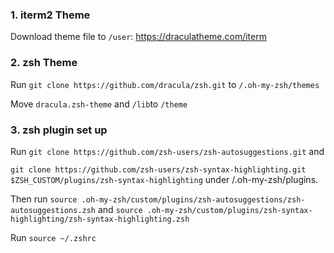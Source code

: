 ### 1. iterm2 Theme
Download theme file to ```/user```: https://draculatheme.com/iterm


### 2. zsh Theme
Run ```git clone https://github.com/dracula/zsh.git``` to ```/.oh-my-zsh/themes```

Move ```dracula.zsh-theme``` and ```/lib```to ```/theme``` 

### 3. zsh plugin set up
Run ```git clone https://github.com/zsh-users/zsh-autosuggestions.git``` and 

```git clone https://github.com/zsh-users/zsh-syntax-highlighting.git $ZSH_CUSTOM/plugins/zsh-syntax-highlighting``` under /.oh-my-zsh/plugins.

Then run ```source .oh-my-zsh/custom/plugins/zsh-autosuggestions/zsh-autosuggestions.zsh``` and 
```source .oh-my-zsh/custom/plugins/zsh-syntax-highlighting/zsh-syntax-highlighting.zsh```

Run ```source ~/.zshrc``` 
